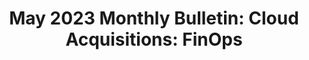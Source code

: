 ---
highlight: "false" 
title: "May 2023 Monthly Bulletin: Cloud Acquisitions: FinOps"
description: "Last fall GSA’s Office of Government wide Policy through the Federal Technology Investment Management (FTIM) Community of Practice (CoP) and the Cloud and Infrastructure (C&I) Community of Practice established a FinOps Pilot project to better understand cloud cost management and optimization in alignment with the best practices of the FinOps Foundation (a non-profit organization creating standards around cloud financial management). Continuing reading...(government-only) "
url-link: "https://community.max.gov/download/attachments/2384565414/%20May%202023%20ITB%20Bulletin.pdf?api=v2"
type: "PDF"
gov-only: "true"
is-external: "false"
publication-date: "May 01, 2023"
reading-time: "10"
resource-type: "report"
filter: "itvmo-general"
audience: "program-operations"
branded-offerings: "it-buyers-training-support "
---
